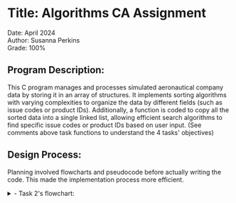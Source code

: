 # Title: Algorithms CA Assignment

Date: April 2024 <br>
Author: Susanna Perkins <br>
Grade: 100% <br>

## Program Description: 
This C program manages and processes simulated aeronautical company data by storing it in an array of structures.
It implements sorting algorithms with varying complexities to organize the data by different fields (such as issue codes or product IDs).
Additionally, a function is coded to copy all the sorted data into a single linked list, allowing efficient search algorithms to find specific issue codes or product IDs based on user input.
(See comments above task functions to understand the 4 tasks' objectives)

## Design Process:
Planning involved flowcharts and pseudocode before actually writing the code. This made the implementation process more efficient. <br>
<details>
<summary> - Task 2's flowchart: </summary>
<img align="left" alt="flowchart" width="700px" style="padding-right:10px;" src="https://raw.githubusercontent.com/erdyn/AlgorithmsAssignment/refs/heads/main/resources/flowchart.png" />
</details>
